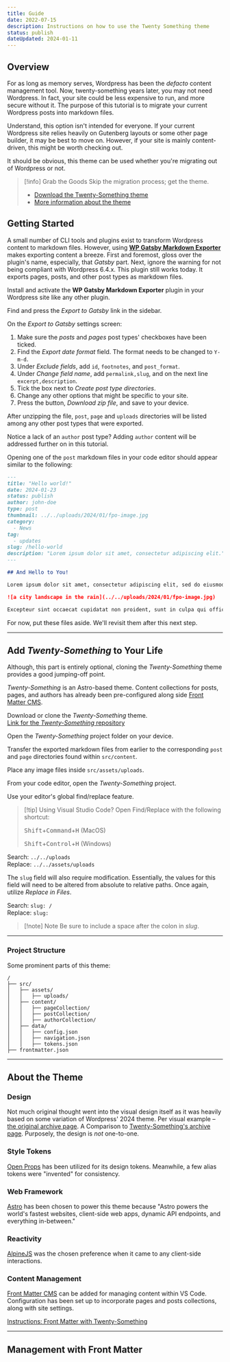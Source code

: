 ```yaml
---
title: Guide
date: 2022-07-15
description: Instructions on how to use the Twenty Something theme
status: publish
dateUpdated: 2024-01-11
---
```


## Overview

For as long as memory serves, Wordpress has been the _defacto_ content management tool. Now, twenty-something years later, you may not need Wordpress. In fact, your site could be less expensive to run, and more secure without it. The purpose of this tutorial is to migrate your current Wordpress posts into markdown files.

Understand, this option isn't intended for everyone. If your current Wordpress site relies heavily on Gutenberg layouts or some other page builder, it may be best to move on. However, if your site is mainly content-driven, this might be worth checking out.

It should be obvious, this theme can be used whether you're migrating out of Wordpress or not.

> [!info] Grab the Goods
> Skip the migration process; get the theme.
>
> - [Download the Twenty-Something theme](https://github.com/djmtype/twenty-something)
> - [More information about the theme](#about-the-theme)

## Getting Started

A small number of CLI tools and plugins exist to transform Wordpress content to markdown files. However, using [**WP Gatsby Markdown Exporter**](https://wordpress.org/plugins/wp-gatsby-markdown-exporter/) makes exporting content a breeze. First and foremost, gloss over the plugin's name, especially, that _Gatsby_ part. Next, ignore the warning for not being compliant with Wordpress 6.4.x. This plugin still works today. It exports pages, posts, and other post types as markdown files.

Install and activate the **WP Gatsby Markdown Exporter** plugin in your Wordpress site like any other plugin.

Find and press the _Export to Gatsby_ link in the sidebar.

On the _Export to Gatsby_ settings screen:

1.  Make sure the _posts_ and _pages_ post types' checkboxes have been ticked.
2.  Find the _Export date format_ field. The format needs to be changed to `Y-m-d`.
3.  Under _Exclude fields_, add `id`, `footnotes`, and `post_format`.
4.  Under _Change field name_, add `permalink,slug`, and on the next line `excerpt,description`.
5.  Tick the box next to _Create post type directories_.
6.  Change any other options that might be specific to your site.
7.  Press the button, _Download zip file_, and save to your device.

After unzipping the file, `post`, `page` and `uploads` directories will be listed among any other post types that were exported.

Notice a lack of an `author` post type? Adding `author` content will be addressed further on in this tutorial.

Opening one of the `post` markdown files in your code editor should appear similar to the following:

```markdown
---
title: "Hello world!"
date: 2024-01-23
status: publish
author: john-doe
type: post
thumbnail: ../../uploads/2024/01/fpo-image.jpg
category:
  - News
tag:
  - updates
slug: /hello-world
description: "Lorem ipsum dolor sit amet, consectetur adipiscing elit."
---

## And Hello to You!

Lorem ipsum dolor sit amet, consectetur adipiscing elit, sed do eiusmod tempor incididunt ut labore et dolore magna aliqua. Ut enim ad minim veniam, quis nostrud exercitation ullamco laboris nisi ut aliquip ex ea commodo consequat. Duis aute irure dolor in reprehenderit in voluptate velit esse cillum dolore eu fugiat nulla pariatur.

![a city landscape in the rain](../../uploads/2024/01/fpo-image.jpg)

Excepteur sint occaecat cupidatat non proident, sunt in culpa qui officia deserunt mollit anim id est laborum.
```

For now, put these files aside. We'll revisit them after this next step.

---

## Add _Twenty-Something_ to Your Life

Although, this part is entirely optional, cloning the _Twenty-Something_ theme provides a good jumping-off point.

_Twenty-Something_ is an Astro-based theme. Content collections for posts, pages, and authors has already been pre-configured along side [Front Matter CMS](https://frontmatter.codes).

Download or clone the _Twenty-Something_ theme.  
[Link for the _Twenty-Something_ repository](https://github.com/djmtype/twenty-something)

Open the _Twenty-Something_ project folder on your device.

Transfer the exported markdown files from earlier to the corresponding `post` and `page` directories found within `src/content`.

Place any image files inside `src/assets/uploads`.

From your code editor, open the _Twenty-Something_ project.

Use your editor's global find/replace feature.

> [!tip] Using Visual Studio Code?
> Open Find/Replace with the following shortcut:  
> 
> <kbd>Shift</kbd>+<kbd>Command</kbd>+<kbd>H</kbd> (MacOS)
>
> <kbd>Shift</kbd>+<kbd>Control</kbd>+<kbd>H</kbd> (Windows)

Search: `../../uploads`  
Replace: `../../assets/uploads`

The `slug` field will also require modification. Essentially, the values for this field will need to be altered from absolute to relative paths. Once again, utilize _Replace in Files_.

Search: `slug: /`  
Replace: `slug: `

> [!note] Note
> Be sure to include a space after the colon in _slug_.

---

### Project Structure

Some prominent parts of this theme:

```
/
├── src/
│   ├── assets/
│   │   ├── uploads/
│   ├── content/
│   │   ├── pageCollection/
│   │   ├── postCollection/
│   │   ├── authorCollection/
│   ├── data/
│   │   ├── config.json
│   │   ├── navigation.json
│   │   ├── tokens.json
├── frontmatter.json
```

---

## About the Theme

### Design

Not much original thought went into the visual design itself as it was heavily based on some variation of Wordpress' 2024 theme. Per visual example – [the original archive page](https://2024.wordpress.net/index.php/category/architecture/). A Comparison to [Twenty-Something's archive page](https://twenty-something.netlify.app/category/category-two/). Purposely, the design is _not_ one-to-one.

### Style Tokens

[Open Props](https://open-props.style/) has been utilized for its design tokens. Meanwhile, a few alias tokens were "invented" for consistency.

### Web Framework

[Astro](https://astro.build) has been chosen to power this theme because "Astro powers the world's fastest websites, client-side web apps, dynamic API endpoints, and everything in-between."

### Reactivity

[AlpineJS](https://alpinejs.dev/) was the chosen preference when it came to any client-side interactions.

### Content Management

[Front Matter CMS](https://frontmatter.codes) can be added for managing content within VS Code. Configuration has been set up to incorporate pages and posts collections, along with site settings.

[Instructions: Front Matter with Twenty-Something](#management-with-front-matter)

---

## Management with Front Matter
